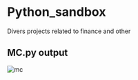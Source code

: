 # Python_sandbox
Divers projects related to finance and other

## MC.py output

![mc](https://user-images.githubusercontent.com/36447056/36165755-dd6ef348-10f0-11e8-889e-59502c5101a1.png)
